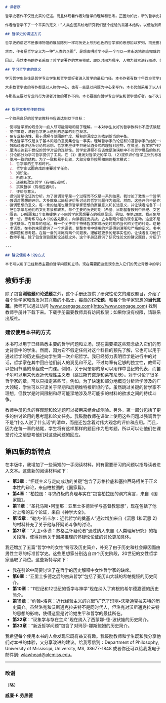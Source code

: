 ```markdown
# 译者序

哲学史著作不仅是史实的记述，而且体现着作者对哲学的理解和思考。正因为如此，新的哲学史著作不断产生。这并不只是因为随着历史的延续需要增补新近的材料，更是因为不断有人要表达自己对哲学的理解和自己的哲学史观。**威廉・F.劳黑德**(William F. Lawhead)的《哲学的历程：西方哲学历史导论》就是一部较新的哲学史著作。它自问世以来已经多次重印再版，本书就是以2014年最新出版的第四版为蓝本翻译出版。

作者给哲学下了一个平实的定义：“人类企图系统地研究我们整个经验的最基本结构，以便达到概念上尽可能清晰、经验上尽可能被确证和理性上尽可能一贯的信念。”哲学并不是闭门造车编制出的空中楼阁般的玄思，而是要立足于人类经验。而经验并不是像有些经验主义者认为的那样，只是感官接受刺激而产生的感觉印象，而是包括了人类生活方方面面的丰富内容。因而，哲学问题并非远离我们的日常生活，而是隐藏在我们的日常言谈和思维方式中。

## 哲学史的讲述方式

哲学史的讲述不是像博物馆的展品陈列一样将历史上形形色色的哲学家的思想加以罗列，而是要在一定意义上把哲学看作一个从古到今延续着的统一的事业，一个古往今来的哲学家们向一个共同目标而不懈追求的旅程。作者的目的不仅是展示哲学的历史，而且希望通过对哲学史的展示，引导读者参与哲学思考。因此，这本书不只是“哲学史的导论”，更是“哲学的历史导论”。

然而，作者把哲学定义为一种“人类的企图”，是想表明哲学不是一个可以一劳永逸地彻底完成的事业，不会达到一个作为绝对真理的终极结论。哲学是一个不断修正和改进我们信念的永久过程。21世纪的哲学家不太会像近代的某些哲学家那样，把哲学中无休止的争论和辩驳看作哲学停滞不前的表征或混乱不堪的标志，而是视为哲学的本性和活力所在。哲学的进步不是表现为积累起越来越多的“定论”，而是不断深入的探索和反思。

因此，虽然本书的作者采取了哲学史著作的常用模式，即以时间为顺序、人物为线索进行阐述，但不是把哲学史描述为关于基本问题的各种意见的集合，而是力图展现哲学家们如何论证这些观点，并且激发读者对这些论证进行思考和评估。除了展示各个哲学家思想的内在理路之外，作者也注重哲学史的连续性。不过，作者并不像**黑格尔**那样把哲学的发展视为某种先天的固定逻辑秩序的展现，而是把哲学史看作绵延数千年的对话，既有对旧有话题的回应，又有新话题的开启。对话的方向也不是单一的，而是沿着多方向发展。

## 学习哲学史的意义

学习哲学史往往是哲学专业学生和哲学爱好者进入哲学的最初门径。本书作者有数十年西方哲学史的教学经验，因而能把哲学史写得深入浅出。由此，本书既能激发读者的学习兴趣，又便于读者理解和掌握哲学史的基本知识，同时培养哲学思维。

大多数哲学史的写作都是以人物为中心，也有一些是以问题为中心来写作。本书仍然采用了以人物为中心的写作模式，但是采用了一致的叙述构架，对于各个哲学家的思想，尽可能按照**知识论**、**形而上学**、**道德和政治哲学**、**宗教哲学**等主题来加以论述，从而方便读者比较对于同一主题有哪些不同的哲学观点，使读者不仅了解各个哲学家的思想，而且也能逐渐熟悉和理解这些问题领域。

与那些主要以专业同行为读者对象的著作不同，本书要面向哲学专业学生和哲学爱好者。在不失论述的准确性和一定的解释深度的前提下，作者特别注重内容的易于理解性。表述极为明晰，是本书的一大特色。作者善于提炼总结各种哲学思想的要点，删繁就简，提纲挈领。即使是克尔凯郭尔和尼采这样以文学风格表达思想的哲学家，他们的思想也被表述得条理分明。作者还善于使用贴近生活的例子和类比来阐述哲学思想，这样的叙述有助于让读者感到哲学并非那么枯燥抽象，不食人间烟火。


## 指导本书写作的目标

一个效果良好的哲学史教科书应该达到以下目标：

- 使得哲学家的观念对一般人尽可能清晰和易于理解。一本对学生友好的哲学教科书不应该读起来像包含着密集而扼要的事实信息的百科全书式文章。
- 提供策略，清理哲学史上遇到的浩繁的对立观念。
- 在专业精确性、易于理解与范围的广度、解释的深度之间找到恰当的平衡。
- 传达哲学不仅是关于基本问题的意见集合这一事实。理解哲学家的论证和知道哲学家的结论一样重要。
- 鼓励读者评估所讨论的思想。哲学史应该不只是品酒会式的理智对应物，在那里，哲学家“作为样品被提供出来”只是为了供人们享受他们的不同风味。虽然这肯定是学习哲学史的乐趣之一，并应该被鼓励，但评估哲学家思想的强项或弱点同样重要。
- 厘清长达若干世纪的哲学对话的连续性。哲学史课程不应该像是玻璃柜中不同哲学展品的陈列。对于我，指导性的图像是，哲学是一个庞大的聚会，在那里，新的对话不断开启，而随着新参与者加入谈话，以前对话的主题被拾起来并沿不同方向发展。
- 引论部分为学习哲学提供了工具。它（1）激发对哲学史的学习，(2)提供评价哲学主张的标准，(3)讨论分析论证的程序，和(4)概览主要哲学问题的类型。另外，在“阅读哲学的策略”部分中，提供了一个四步方法，带领学生从获得事实开始，然后进入探查和批判性探究，最后亲自参与那个立场的交锋。
- 使用一致的结构。为了一致和易于比较，大部分章节按照相同的基本模式：
  1. 哲学家的生平和时代。
  2. 哲学家试图完成的主要哲学任务。
  3. 知识论。
  4. 形而上学。
  5. 道德和政治哲学（有相应者时）。
  6. 宗教哲学（有相应者时）。
  7. 评价与意义。
- 提供哲学论证的分析。为了强调哲学是一个过程而不仅是一系列结果，我讨论了激发一个哲学家立场的理智问题，和给它提供支持的理由。本书分析了23个清晰勾勒的不同哲学家的论证，提供了哲学论证和分析的模型。例如，在第15章，我陈述和分析了笛卡尔对上帝的因果论证和他的本体论论证。在第21章，我陈述和分析了休谟关于所有因果推理都是谬误的论证。除了这23个形式论证外，在整本书中，我还非正式地讨论了很多其他论证。
- 强调对思想的评价。大多数章以简短评价所讨论的哲学问题作为结尾。然而，这些评价不是作为对该哲学家的决定性“反驳”提出来，让读者不需要进一步思考的。相反，这些评价是根据需要处理的难题和需要回答的问题提出的。只要可能，我就给出该哲学家的同时代人和后继者的评鉴，使这一节成为历史对话的一部分。例如，在第27章，我就请读者考虑，尼采假设，如果信念对我们的主观需要有吸引力，它就必然不与客观实在相对应，这是否正确。
- 强调思想的意义。每一章的结尾也展示哲学家思想的直接意义和长远意义，并让读者准备下一回合的哲学对话。它讲明哲学观念如何能导致顽强的生命力，使它的延续远远超出其作者的时代。例如，在第5章总结亚里士多德的意义时，我讨论了他对后来的文学人物和基督教哲学家的影响。
- 把哲学家与他们的文化背景相联系。每个主要的历史时期（希腊、早期基督教到中世纪、文艺复兴和宗教改革、启蒙运动、19世纪和20世纪）都用简明的一章来介绍，讨论了为这个时代的哲学家提供场景的思想-社会环境。关注的问题是：推动历史上各个时期的支配性关切和假设是什么？不同的哲学家如何回应他们时代的主要思潮？他们如何影响他们的文化？
- 图表。14幅图和3个表格提供了不同哲学家思想要点的视觉呈现。例如，在第20章，我形象地表现了笛卡尔和洛克关于感知的观点与贝克莱的观点之间的不同。
- 想一想。思考练习在本书的各处散布，向读者提出挑战，去与刚刚介绍的观念互动。这些不是复习题，而是参与对材料的反思。例如，在第8章讨论了奥古斯丁对恶的问题的处理之后，我请读者设想一下，是否某个时候一件事令人痛苦，但被证明服务于一个长远的良好目的。在第22章，讨论康德伦理学时，我请读者评价康德的这一主张，即行为的后果对于做道德判断不起作用。
- 当代联系。在每章的结尾，有一个关于每个特殊哲学家或历史时期的当代相关性的讨论。这是试图展示威廉・福克纳(William Faukner)的主张：“过去没有死亡。事实上，它甚至没有过去。”例如，在第5章结尾，我讨论了亚里士多德对文学批评、当代德性理论和关于人类本性是固定还是可变的争论的影响。在第19章结尾，我讨论了当代认知科学家的争论，涉及洛克抛弃天赋知条是否正确，或者理性主义者主张存在天赋的心灵结构是否正确。
- 术语表。在书的末尾提供了一个术语表，使整本书中使用的术语得到清晰和严格的定义。书中以黑体出现的词可以在术语表中找到。
- 理解题和思考题。在每一章的末尾有两个问题表。理解题更多的是事实性的，让读者复习他们对重要观念和术语的理解。思考题要求读者通过做出他们自己的对哲学家思想的评价以及得出它们的意蕴来参与到哲学中。
- 教师手册。除了包含测验题和论述题之外，这个手册还提供了研究性论文的建议题目，介绍了每个哲学家和激发对其兴趣的小贴士，每章的讨论题，和每个哲学家思想的当代意蕴。教师可以通过访问 www.cengage.com 找到教师手册并下载下来。下载手册需要教师具有访问权限；如果你没有权限，请联系出版社。

---

## 建议使用本书的方式

本书可以用于已经熟悉主要的哲学问题和立场，现在需要把这些观念放入它们的历史背景中的学生。然而，因为它不假定任何对这个科目的预先了解，它也可以用于通过哲学的历史描述向学生第一次介绍哲学。我已经努力表明哲学是进行中的对话，哲学家在其中回应他们前人的洞见和不足。不过每章有足够的独立性，教师可以使用节选的章组成一门课。例如，关于阿奎那的章可以用作中世纪的代表，而笛卡尔可以用来代表近代理性主义者（跳过斯宾诺莎和莱布尼茨）。对于讨论了很多哲学家的章，可以只指定某些节。例如，为了快速和部分地概览分析哲学涉及的广大领域，学生可以只读关于早期和后期维特根斯坦的节。虽然跳过关键的哲学家不理想，但教学是时间限制和尽可能深地涉及尽可能多的材料的欲求之间的持续斗争。
```

## 教师手册

除了包含**测验题**和**论述题**之外，这个手册还提供了研究性论文的建议题目，介绍了每个哲学家和激发对其兴趣的小贴士，每章的**讨论题**，和每个哲学家思想的**当代意蕴**。教师可以通过访问 [www.cengage.com](http://www.cengage.com) 找到教师手册并下载下来。下载手册需要教师具有访问权限；如果你没有权限，请联系出版社。

### 建议使用本书的方式

本书可以用于已经熟悉主要的哲学问题和立场，现在需要把这些观念放入它们的历史背景中的学生。然而，因为它不假定任何对这个科目的预先了解，它也可以用于通过哲学的历史描述向学生第一次介绍哲学。我已经努力表明哲学是进行中的对话，哲学家在其中回应他们前人的洞见和不足。不过每章有足够的独立性，教师可以使用节选的章组成一门课。例如，关于阿奎那的章可以用作中世纪的代表，而笛卡尔可以用来代表近代理性主义者（跳过斯宾诺莎和莱布尼茨）。对于讨论了很多哲学家的章，可以只指定某些节。例如，为了快速和部分地概览分析哲学涉及的广大领域，学生可以只读关于早期和后期维特根斯坦的节。虽然跳过关键的哲学家不理想，但教学是时间限制和尽可能深地涉及尽可能多的材料的欲求之间的持续斗争。

教师手册包含的客观题和论述题可以被用来组合成测验。另外，第一部分包括了更多的供讨论用的思考题和论文任务。我鼓励教师在课堂上使用这些问题以强调哲学不是“什么人说了什么话”的清单，而是还包含着对伟大观念的评价和应用。而且，因为在每一章的结尾，学生将有这样那样的题目作为思考题，所以可以让他们在课堂讨论之前思考他们对这些问题的回应。

## 第四版的新特点

在本版中，我增加了一些简短的一手阅读材料，附有需要研习的问题以指导读者进入文本。这些新的阅读材料如下：

- **第3章**：“怀疑主义与走向成功的关键”包含了苏格拉底和塞拉西马柯关于正义本性的辩论，来自柏拉图的《国家篇》。
- **第4章**：“柏拉图：寻求终极的真理与实在”包含柏拉图的洞穴寓言，来自《国家篇》。
- **第11章**：“圣托马斯•阿奎那：亚里士多德哲学与基督教思想”，现在包括了他对上帝的五个论证，来自《神学大全》。
- **第15章**：“勒内-笛卡尔：近代哲学的奠基人”通过增加来自《沉思 1和沉思 2》的材料补充了关于他与怀疑论斗争的讨论。
- **第21章**：“大卫•休谟：苏格兰怀疑论者”通过纳入来自《人类理解研究》的相关段落，使得对他关于因果推理的怀疑论论证的讨论更加具体。

我还增加了五篇“哲学中的女性”特写及历史简介，补充了由于历史和社会原因而由男性主导的标准哲学史。这些思想家分别选自四个历史阶段，20世纪的女性哲学家选取了两位。这些新特写如下：

- 我在引论中简要讨论了在哲学的历史解释中女性哲学家的缺席。
- **第6章**：“亚里士多德之后的古典哲学”包括了亚历山大城的希帕提娅的历史简介。
- **第10章**：“11世纪和12世纪的哲学与神学”现在纳入了宾根的希尔德嘉德的历史简介。
- **第19章**：“约翰•洛克：近代经验主义的兴起”扩充了玛丽•沃斯通克拉夫特的历史简介。虽然洛克和沃斯通克拉夫特不是同时代人，但洛克对沃斯通克拉夫特的思想的影响，使得这里是讨论她生平和哲学的最佳所在。
- **第32章**：“现象学与存在主义”现在纳入了西蒙娜-德-波伏娃的历史简介。
- **第33章**：“新近哲学问题”包含了对玛莎-娜斯鲍姆的历史简介。

我希望每个使用本书的人会发现它既有益又有趣。我鼓励教师和学生既和我分享他们对本书的体验，又分享改进的建议。给我写信到：Department of Philosophy, University of Mississipi, University, MS, 38677-1848 或者你还可以给我发电子邮件到: wlawhead@olemiss.edu。

---

### 畋谢

（略）

**威廉-F.劳黑德**